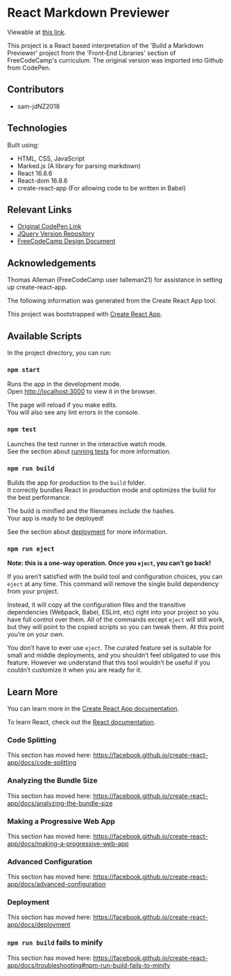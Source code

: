 # React Markdown Previewer

Viewable at [this link](https://sam-jdnz2018.github.io/markdown-previewer-react/).

This project is a React based interpretation of the 'Build a Markdown Previewer' project from the 'Front-End Libraries' section of FreeCodeCamp's curriculum. The original version was imported into Github from CodePen.

## Contributors

* sam-jdNZ2018

## Technologies

Built using:
* HTML, CSS, JavaScript
* Marked.js (A library for parsing markdown)
* React 16.8.6
* React-dom 16.8.6
* create-react-app (For allowing code to be written in Babel)

## Relevant Links

* [Original CodePen Link](https://codepen.io/sam_donaldson2018/pen/bZmvjX)
* [JQuery Version Repository](https://github.com/sam-jdNZ2018/markdown-previewer-jquery)
* [FreeCodeCamp Design Document](https://learn.freecodecamp.org/front-end-libraries/front-end-libraries-projects/build-a-markdown-previewer)

## Acknowledgements

Thomas Alleman (FreeCodeCamp user talleman21) for assistance in setting up create-react-app.

The following information was generated from the Create React App tool.

This project was bootstrapped with [Create React App](https://github.com/facebook/create-react-app).

## Available Scripts

In the project directory, you can run:

### `npm start`

Runs the app in the development mode.<br>
Open [http://localhost:3000](http://localhost:3000) to view it in the browser.

The page will reload if you make edits.<br>
You will also see any lint errors in the console.

### `npm test`

Launches the test runner in the interactive watch mode.<br>
See the section about [running tests](https://facebook.github.io/create-react-app/docs/running-tests) for more information.

### `npm run build`

Builds the app for production to the `build` folder.<br>
It correctly bundles React in production mode and optimizes the build for the best performance.

The build is minified and the filenames include the hashes.<br>
Your app is ready to be deployed!

See the section about [deployment](https://facebook.github.io/create-react-app/docs/deployment) for more information.

### `npm run eject`

**Note: this is a one-way operation. Once you `eject`, you can’t go back!**

If you aren’t satisfied with the build tool and configuration choices, you can `eject` at any time. This command will remove the single build dependency from your project.

Instead, it will copy all the configuration files and the transitive dependencies (Webpack, Babel, ESLint, etc) right into your project so you have full control over them. All of the commands except `eject` will still work, but they will point to the copied scripts so you can tweak them. At this point you’re on your own.

You don’t have to ever use `eject`. The curated feature set is suitable for small and middle deployments, and you shouldn’t feel obligated to use this feature. However we understand that this tool wouldn’t be useful if you couldn’t customize it when you are ready for it.

## Learn More

You can learn more in the [Create React App documentation](https://facebook.github.io/create-react-app/docs/getting-started).

To learn React, check out the [React documentation](https://reactjs.org/).

### Code Splitting

This section has moved here: https://facebook.github.io/create-react-app/docs/code-splitting

### Analyzing the Bundle Size

This section has moved here: https://facebook.github.io/create-react-app/docs/analyzing-the-bundle-size

### Making a Progressive Web App

This section has moved here: https://facebook.github.io/create-react-app/docs/making-a-progressive-web-app

### Advanced Configuration

This section has moved here: https://facebook.github.io/create-react-app/docs/advanced-configuration

### Deployment

This section has moved here: https://facebook.github.io/create-react-app/docs/deployment

### `npm run build` fails to minify

This section has moved here: https://facebook.github.io/create-react-app/docs/troubleshooting#npm-run-build-fails-to-minify
